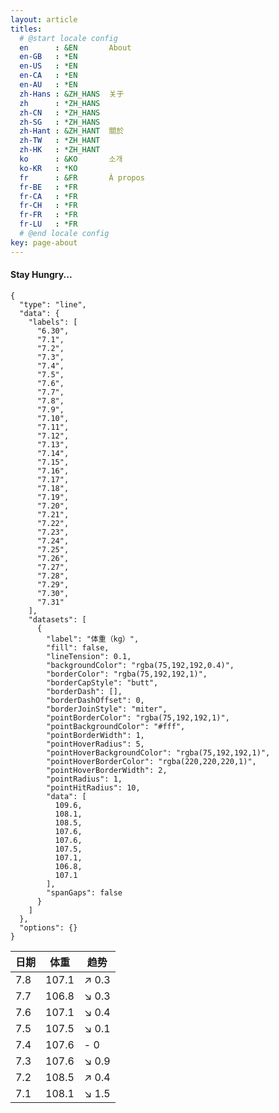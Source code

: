 ```yaml
---
layout: article
titles:
  # @start locale config
  en      : &EN       About
  en-GB   : *EN
  en-US   : *EN
  en-CA   : *EN
  en-AU   : *EN
  zh-Hans : &ZH_HANS  关于
  zh      : *ZH_HANS
  zh-CN   : *ZH_HANS
  zh-SG   : *ZH_HANS
  zh-Hant : &ZH_HANT  關於
  zh-TW   : *ZH_HANT
  zh-HK   : *ZH_HANT
  ko      : &KO       소개
  ko-KR   : *KO
  fr      : &FR       À propos
  fr-BE   : *FR
  fr-CA   : *FR
  fr-CH   : *FR
  fr-FR   : *FR
  fr-LU   : *FR
  # @end locale config
key: page-about
---
```

#### Stay Hungry...

```chart
{
  "type": "line",
  "data": {
    "labels": [
      "6.30",  
      "7.1",
      "7.2",
      "7.3",
      "7.4",
      "7.5",
      "7.6",
      "7.7",
      "7.8",
      "7.9",
      "7.10",
      "7.11",
      "7.12",
      "7.13",
      "7.14",
      "7.15",
      "7.16",
      "7.17",
      "7.18",
      "7.19",
      "7.20",
      "7.21",
      "7.22",
      "7.23",
      "7.24",
      "7.25",
      "7.26",
      "7.27",
      "7.28",
      "7.29",
      "7.30",
      "7.31"
    ],
    "datasets": [
      {
        "label": "体重（kg）",
        "fill": false,
        "lineTension": 0.1,
        "backgroundColor": "rgba(75,192,192,0.4)",
        "borderColor": "rgba(75,192,192,1)",
        "borderCapStyle": "butt",
        "borderDash": [],
        "borderDashOffset": 0,
        "borderJoinStyle": "miter",
        "pointBorderColor": "rgba(75,192,192,1)",
        "pointBackgroundColor": "#fff",
        "pointBorderWidth": 1,
        "pointHoverRadius": 5,
        "pointHoverBackgroundColor": "rgba(75,192,192,1)",
        "pointHoverBorderColor": "rgba(220,220,220,1)",
        "pointHoverBorderWidth": 2,
        "pointRadius": 1,
        "pointHitRadius": 10,
        "data": [
          109.6,
          108.1,
          108.5,
          107.6,
          107.6,
          107.5,
          107.1,
          106.8,
          107.1
        ],
        "spanGaps": false
      }
    ]
  },
  "options": {}
}
```

| 日期      | 体重 | 趋势 |
| ----------- | ----------- | ----------- |
| 7.8   | 107.1        | ↗️ 0.3
| 7.7   | 106.8        | ↘️ 0.3
| 7.6   | 107.1        | ↘️ 0.4
| 7.5   | 107.5        | ↘️ 0.1
| 7.4   | 107.6        | - 0
| 7.3   | 107.6        | ↘️ 0.9
| 7.2   | 108.5        | ↗️ 0.4
| 7.1      | 108.1       | ↘️ 1.5
